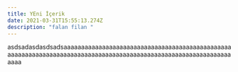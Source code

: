 ```yaml
---
title: YEni İçerik
date: 2021-03-31T15:55:13.274Z
description: "falan filan "
---
```

asdsadasdasdsadsaaaaaaaaaaaaaaaaaaaaaaaaaaaaaaaaaaaaaaaaaaaaaaaaaaaaaaaaaaaaaaaaaaaaaaaaaaaaaaaaaaaaaaaaaaaaaaaaaaaaaaaaaaaaaaaaaaaa